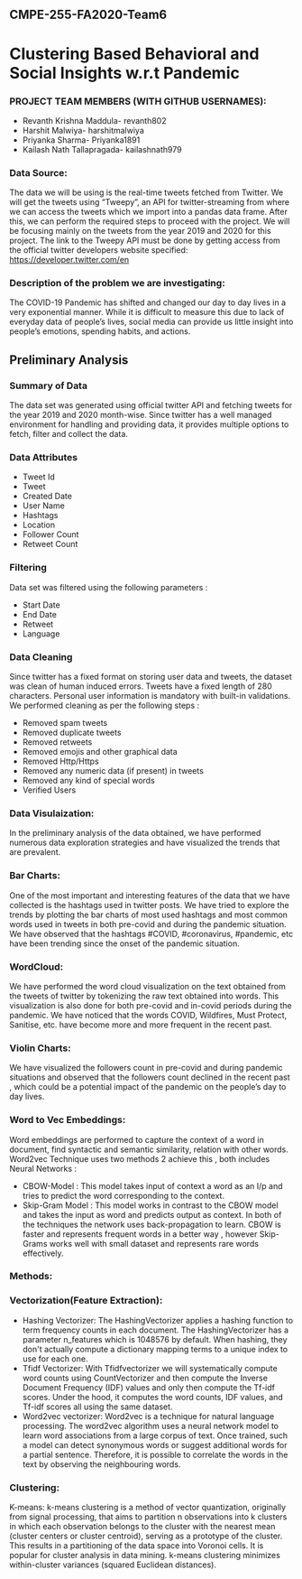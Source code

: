 ## CMPE-255-FA2020-Team6

# Clustering Based Behavioral and Social Insights w.r.t Pandemic 

### PROJECT TEAM MEMBERS (WITH GITHUB USERNAMES):
- Revanth Krishna Maddula- revanth802
- Harshit Malwiya- harshitmalwiya
- Priyanka Sharma- Priyanka1891
- Kailash Nath Tallapragada- kailashnath979

### Data Source:
The data we will be using is the real-time tweets fetched from Twitter. We will get the tweets using “Tweepy”, an API for twitter-streaming from where we can access the tweets which we import into a pandas data frame. After this, we can perform the required steps to proceed with the project.
We will be focusing mainly on the tweets from the year 2019 and 2020 for this project. The link to the Tweepy API must be done by getting access from the official twitter developers website specified: https://developer.twitter.com/en

### Description of the problem we are investigating:
The COVID-19 Pandemic has shifted and changed our day to day lives in a very exponential manner. While it is difficult to measure this due to lack of everyday data of people’s lives, social media can provide us little insight into people’s emotions, spending habits, and actions.

## Preliminary Analysis

### Summary of Data
The data set was generated using official twitter API and fetching tweets for the year 2019 and 2020 month-wise. Since twitter has a well managed environment for handling and providing data, it provides multiple options to fetch, filter and collect the data.

### Data Attributes 
- Tweet Id 
- Tweet 
- Created Date
- User Name
- Hashtags
- Location
- Follower Count
- Retweet Count


### Filtering
Data set was filtered using the following parameters : 
- Start Date
- End Date
- Retweet
- Language

### Data Cleaning
Since twitter has a fixed format on storing user data and tweets, the dataset was clean of human induced errors. Tweets have a fixed length of 280 characters. Personal user information is mandatory with built-in validations. 
We performed cleaning as per the following steps : 
- Removed spam tweets
- Removed duplicate tweets
- Removed retweets
- Removed emojis and other graphical data
- Removed Http/Https
- Removed any numeric data (if present) in tweets
- Removed any kind of special words
- Verified Users

### Data Visulaization:
In the preliminary analysis of the data obtained, we have performed numerous data exploration strategies and have visualized the trends that are prevalent. 
### Bar Charts: 
One of the most important and interesting features of the data that we have collected is the hashtags used in twitter posts. We have tried to explore the trends by plotting the bar charts of most used hashtags and most common words used in tweets in both pre-covid and during the pandemic situation. We have observed that the hashtags #COVID, #coronavirus, #pandemic, etc have been trending since the onset of the pandemic situation.
### WordCloud: 
We have performed the word cloud visualization on the text obtained from the tweets of twitter by tokenizing the raw text obtained into words. This visualization is also done for both pre-covid and in-covid periods during the pandemic. We have noticed that the words COVID, Wildfires, Must Protect, Sanitise, etc. have become more and more frequent in the recent past.
### Violin Charts: 
We have visualized the followers count in pre-covid and during pandemic situations and observed that the followers count declined in the recent past , which could be a potential impact of the pandemic on the people’s day to day lives.
### Word to Vec Embeddings: 
Word embeddings are performed to capture the context of a word in document, find syntactic and semantic similarity, relation with other words.
Word2vec Technique uses two methods 2 achieve this , both includes Neural Networks :
- CBOW-Model : This model takes input of context a word as an I/p and tries to predict the word corresponding to the context.
- Skip-Gram Model : This model works in contrast to the CBOW model and takes the input as word and predicts output as context.
In both of the techniques the network uses back-propagation to learn. CBOW is faster and represents frequent words in a better way , however Skip-Grams works well with small dataset and represents rare words effectively. 

	
### Methods:

### Vectorization(Feature Extraction): 
- Hashing Vectorizer: The HashingVectorizer applies a hashing function to term frequency counts in each document. The HashingVectorizer has a parameter n_features which is 1048576 by default. When hashing, they don't actually compute a dictionary mapping terms to a unique index to use for each one.
- Tfidf Vectorizer: With Tfidfvectorizer we will systematically compute word counts using CountVectorizer and then compute the Inverse Document Frequency (IDF) values and only then compute the Tf-idf scores. Under the hood, it computes the word counts, IDF values, and Tf-idf scores all using the same dataset.
- Word2vec vectorizer: Word2vec is a technique for natural language processing. The word2vec algorithm uses a neural network model to learn word associations from a large corpus of text. Once trained, such a model can detect synonymous words or suggest additional words for a partial sentence. Therefore, it is possible to correlate the words in the text by observing the neighbouring words.



### Clustering:
K-means: k-means clustering is a method of vector quantization, originally from signal processing, that aims to partition n observations into k clusters in which each observation belongs to the cluster with the nearest mean (cluster centers or cluster centroid), serving as a prototype of the cluster. This results in a partitioning of the data space into Voronoi cells. It is popular for cluster analysis in data mining. k-means clustering minimizes within-cluster variances (squared Euclidean distances).







